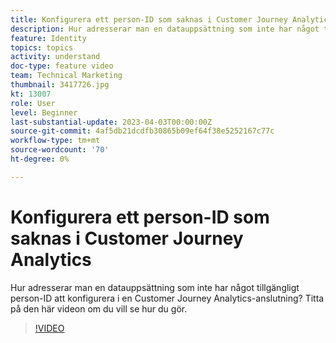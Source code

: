 ```yaml
---
title: Konfigurera ett person-ID som saknas i Customer Journey Analytics
description: Hur adresserar man en datauppsättning som inte har något tillgängligt person-ID att konfigurera? Titta på den här videon om du vill se hur du gör.
feature: Identity
topics: topics
activity: understand
doc-type: feature video
team: Technical Marketing
thumbnail: 3417726.jpg
kt: 13007
role: User
level: Beginner
last-substantial-update: 2023-04-03T00:00:00Z
source-git-commit: 4af5db21dcdfb30865b09ef64f38e5252167c77c
workflow-type: tm+mt
source-wordcount: '70'
ht-degree: 0%

---
```


# Konfigurera ett person-ID som saknas i Customer Journey Analytics

Hur adresserar man en datauppsättning som inte har något tillgängligt person-ID att konfigurera i en Customer Journey Analytics-anslutning? Titta på den här videon om du vill se hur du gör.

>[!VIDEO](https://video.tv.adobe.com/v/3417726/?quality=12&learn=on)
